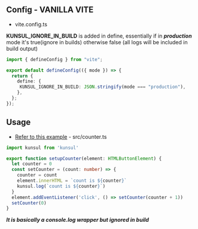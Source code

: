 ## Config - VANILLA VITE

- vite.config.ts

**KUNSUL_IGNORE_IN_BUILD** is added in define, essentially if in ***production*** mode it's true(ignore in builds) otherwise false (all logs will be included in build output)

```ts
import { defineConfig } from "vite";

export default defineConfig(({ mode }) => {
  return {
    define: {
     KUNSUL_IGNORE_IN_BUILD: JSON.stringify(mode === "production"),
    },
  };
});

```


## Usage

- [Refer to this example](https://github.com/koribot/kunsul/blob/main/examples/vite/src/counter.ts) - src/counter.ts

```ts
import kunsul from 'kunsul'

export function setupCounter(element: HTMLButtonElement) {
  let counter = 0
  const setCounter = (count: number) => {
    counter = count
    element.innerHTML = `count is ${counter}`
    kunsul.log(`count is ${counter}`)
  }
  element.addEventListener('click', () => setCounter(counter + 1))
  setCounter(0)
}
```

***It is basically a console.log wrapper but ignored in build***